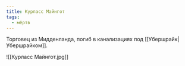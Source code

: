 ```yaml
---
title: Курласс Майнгот
tags:
  - мёртв
---
```

Торговец из Мидденланда, погиб в канализациях под [[Убершрайк|Убершрайком]].

![[Курласс Майнгот.jpg]]
